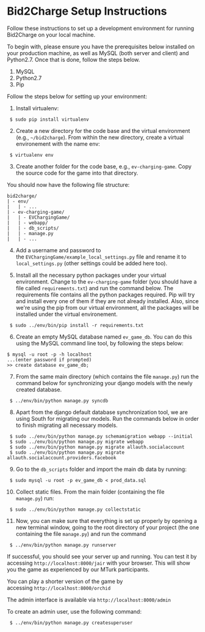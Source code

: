 # Bid2Charge Setup Instructions

Follow these instructions to set up a development environment for running Bid2Charge on your local machine.

To begin with, please ensure you have the prerequisites below installed on your production machine, as well as MySQL (both server and client) and Python2.7. Once that is done, follow the steps below.

1. MySQL
2. Python2.7
3. Pip

Follow the steps below for setting up your environment: 

1. Install virtualenv: 
```
 $ sudo pip install virtualenv
```

2. Create a new directory for the code base and the virtual environment (e.g., `~/bid2charge`). From within the new directory, create a virtual environement with the name env:
```
 $ virtualenv env
```

3. Create another folder for the code base, e.g., `ev-charging-game`. Copy the source code for the game into that directory.

You should now have the following file structure:
```
bid2charge/
| - env/
|   | - ...
| - ev-charging-game/
|   | - EVChargingGame/
|   | - webapp/
|   | - db_scripts/ 
|   | - manage.py
|   | - ...
```

4. Add a username and password to the `EVChargingGame/example_local_settings.py` file and rename it to `local_settings.py` (other settings could be added here too). 

5. Install all the necessary python packages under your virtual environment. Change to the `ev-charging-game` folder (you should have a file called `requirements.txt`) and run the command below. The requirements file contains all the python packages required. Pip will try and install every one of them if they are not already installed. Also, since we're using the pip from our virtual environment, all the packages will be installed under the virtual environement. 
```
 $ sudo ../env/bin/pip install -r requirements.txt
```

6. Create an empty MySQL database named `ev_game_db`. You can do this using the MySQL command line tool, by following the steps below: 
```
$ mysql -u root -p -h localhost
...(enter password if prompted)
>> create database ev_game_db;
```

7. From the same main directory (which contains the file `manage.py`) run the command below for synchronizing your django models with the newly created database. 
```
 $ ../env/bin/python manage.py syncdb
```


8. Apart from the django default database synchronization tool, we are using South for migrating our models. Run the commands below in order to finish migrating all necessary models. 
```
 $ sudo ../env/bin/python manage.py schemamigration webapp --initial
 $ sudo ../env/bin/python manage.py migrate webapp
 $ sudo ../env/bin/python manage.py migrate allauth.socialaccount
 $ sudo ../env/bin/python manage.py migrate allauth.socialaccount.providers.facebook
```

9. Go to the `db_scripts` folder and import the main db data by running:
```
 $ sudo mysql -u root -p ev_game_db < prod_data.sql
```

10. Collect static files. From the main folder (containing the file `manage.py`) run:
```
 $ sudo ../env/bin/python manage.py collectstatic
```

11. Now, you can make sure that everything is set up properly by opening a new terminal window, going to the root directory of your project (the one containing the file `manage.py`) and run the command
```
 $ ../env/bin/python manage.py runserver  
```

If successful, you should see your server up and running. You can test it by accessing `http://localhost:8000/jair` with your browser. This will show you the game as experienced by our MTurk participants.

You can play a shorter version of the game by accessing `http://localhost:8000/orchid`

The admin interface is available via `http://localhost:8000/admin`

To create an admin user, use the following command:
```
 $ ../env/bin/python manage.py createsuperuser
```